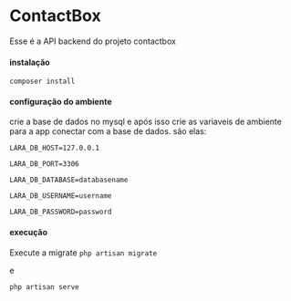 # ContactBox

Esse é a API backend do projeto contactbox

#### instalação
`composer install`

#### configuração do ambiente
crie a base de dados no mysql e após isso crie as variaveis de ambiente para a app conectar com a base de dados.
são elas:

`LARA_DB_HOST=127.0.0.1`

`LARA_DB_PORT=3306`

`LARA_DB_DATABASE=databasename`

`LARA_DB_USERNAME=username`

`LARA_DB_PASSWORD=password`


#### execução
Execute a migrate
`php artisan migrate`

e

`php artisan serve` 
